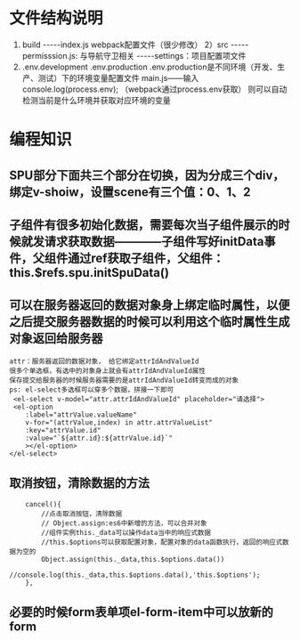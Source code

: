 # 文件结构说明
1) build
    -----index.js webpack配置文件（很少修改）
2）src
    -----permisssion.js: 与导航守卫相关
    -----settings：项目配置项文件
3) .env.development  .env.production  .env.production是不同环境（开发、生产、测试）下的环境变量配置文件
    main.js——输入 console.log(process.env); （webpack通过process.env获取） 则可以自动检测当前是什么环境并获取对应环境的变量


# 编程知识
##  SPU部分下面共三个部分在切换，因为分成三个div，绑定v-shoiw，设置scene有三个值：0、1、2
## 子组件有很多初始化数据，需要每次当子组件展示的时候就发请求获取数据————子组件写好initData事件，父组件通过ref获取子组件，父组件：this.$refs.spu.initSpuData()
## 可以在服务器返回的数据对象身上绑定临时属性，以便之后提交服务器数据的时候可以利用这个临时属性生成对象返回给服务器
    attr：服务器返回的数据对象， 给它绑定attrIdAndValueId
    很多个单选框，有选中的对象身上就会有attrIdAndValueId属性
    保存提交给服务器的时候服务器需要的是attrIdAndValueId转变而成的对象
    ps: el-select多选框可以穿多个数据，拼接一下即可
     <el-select v-model="attr.attrIdAndValueId" placeholder="请选择">
     <el-option
        :label="attrValue.valueName"
        v-for="(attrValue,index) in attr.attrValueList"
        :key="attrValue.id"
        :value="`${attr.id}:${attrValue.id}`"
        ></el-option>
    </el-select>

## 取消按钮，清除数据的方法
        cancel(){
            //点击取消按钮，清除数据
            // Object.assign:es6中新增的方法，可以合并对象
            //组件实例this._data可以操作data当中的响应式数据
            //this.$options可以获取配置对象，配置对象的data函数执行，返回的响应式数据为空的
            Object.assign(this._data,this.$options.data())
            //console.log(this._data,this.$options.data(),'this.$options');
        },
## 必要的时候form表单项el-form-item中可以放新的form

